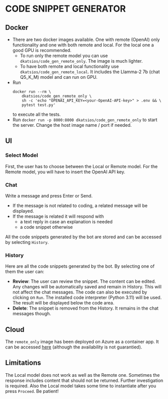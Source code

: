 # CODE SNIPPET GENERATOR

## Docker
- There are two docker images available. One with remote (OpenAI) only functionality
and one with both remote and local. For the local one a good GPU is recommended.
  - To run only the remote model you can use `dkatsios/code_gen_remote_only`. 
  The image is much lighter.
  - To have both remote and local functionality use `dkatsios/code_gen_remote_local`. 
  It includes the Llamma-2 7b (chat Q5_K_M) model and can run on GPU.
- Run 
  ```
  docker run --rm \
      dkatsios/code_gen_remote_only \
      sh -c 'echo "OPENAI_API_KEY=<your-OpenAI-API-key>" > .env && \
      pytest test.py'
  ```
  to execute all the tests.
- Run `docker run -p 8000:8000 dkatsios/code_gen_remote_only` to start the server. 
Change the host image name / port if needed.


## UI

### Select Model
First, the user has to choose between the Local or Remote model.
For the Remote model, you will have to insert the OpenAI API key.

### Chat
Write a message and press Enter or Send.
- If the message is not related to coding, a related message will be displayed.
- If the message is related it will respond with
  - a text reply in case an explanation is needed
  - a code snippet otherwise

All the code snippets generated by the bot are stored and can be accessed by selecting `History`.

### History
Here are all the code snippets generated by the bot. By selecting one of them the user can:
- **Review**: The user can review the snippet. The content can be edited.
Any changes will be automatically saved and remain in History.
This will not affect the chat messages.
The code can also be executed by clicking on `Run`. The installed code interpreter (Python 3.11)
will be used. The result will be displayed below the code area.
- **Delete**: The snippet is removed from the History. It remains in the chat messages though.

## Cloud
The `remote_only` image has been deployed on Azure as a container app.
It can be accessed 
[here](https://code-gen-app.thankfulground-5429873d.japaneast.azurecontainerapps.io/)
(although the availability is not guarantied).


## Limitations
The Local model does not work as well as the Remote one. Sometimes the response includes
content that should not be returned. Further investigation is required.
Also the Local model takes some time to instantiate after you press `Proceed`. Be patient!